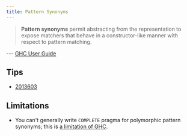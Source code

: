 ```yaml
---
title: Pattern Synonyms
---
```


> **Pattern synonyms** permit abstracting from the representation to expose matchers that behave in a constructor-like manner with respect to pattern matching.

--- [GHC User Guide](https://downloads.haskell.org/~ghc/latest/docs/html/users_guide/glasgow_exts.html#pattern-synonyms)

## Tips

* [2013603](z://pat-syn-multiple)

## Limitations

- You can't generally write `COMPLETE` pragma for polymorphic pattern synonyms; this is [a limitation of GHC](https://discourse.haskell.org/t/writing-complete-pragma-for-polymorphic-pattern-synonyms/1198?u=srid).
